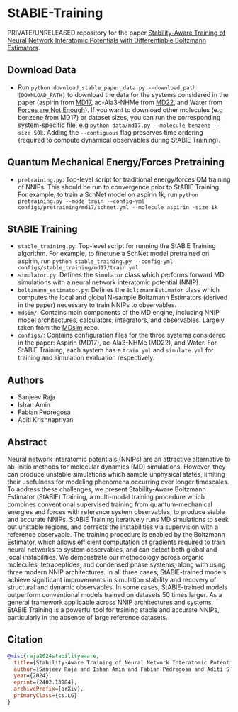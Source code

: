 # StABlE-Training
PRIVATE/UNRELEASED repository for the paper [Stability-Aware Training of Neural Network Interatomic Potentials with Differentiable Boltzmann Estimators](https://arxiv.org/abs/2402.13984).

## Download Data
- Run ```python download_stable_paper_data.py --download_path [DOWNLOAD_PATH]``` to download the data for the systems considered in the paper (aspirin from [MD17](http://www.sgdml.org/#datasets), ac-Ala3-NHMe from [MD22](http://www.sgdml.org/#datasets), and Water from [Forces are Not Enough](https://arxiv.org/abs/2210.07237)). If you want to download other molecules (e.g benzene from MD17) or dataset sizes, you can run the corresponding system-specific file, e.g ```python data/md17.py --molecule benzene --size 50k```. Adding the ```--contiguous``` flag preserves time ordering (required to compute dynamical observables during StABlE Training).

## Quantum Mechanical Energy/Forces Pretraining

- ```pretraining.py```: Top-level script for traditional energy/forces QM training of NNIPs. This should be run to convergence prior to StABlE Training. For example, to train a SchNet model on aspirin 1k, run ```python pretraining.py --mode train --config-yml configs/pretraining/md17/schnet.yml --molecule aspirin -size 1k```

## StABlE Training

- ```stable_training.py```: Top-level script for running the StABlE Training algorithm. For example, to finetune a SchNet model pretrained on aspirin, run ```python stable_training.py --config-yml configs/stable_training/md17/train.yml```
- ```simulator.py```: Defines the ```Simulator``` class which performs forward MD simulations with a neural network interatomic potential (NNIP).
- ```boltzmann_estimator.py```: Defines the ```BoltzmannEstimator``` class which computes the local and global N-sample Boltzmann Estimators (derived in the paper) necessary to train NNIPs to observables.
- ```mdsim/```: Contains main components of the MD engine, including NNIP model architectures, calculators, integrators, and observables. Largely taken from the [MDsim](https://github.com/kyonofx/MDsim) repo.
- ```configs/```: Contains configuration files for the three systems considered in the paper: Aspirin (MD17), ac-Ala3-NHMe (MD22), and Water. For StABlE Training, each system has a ```train.yml``` and ```simulate.yml``` for training and simulation evaluation respectively.

## Authors
- Sanjeev Raja
- Ishan Amin
- Fabian Pedregosa
- Aditi Krishnapriyan
  
## Abstract
Neural network interatomic potentials (NNIPs) are an attractive alternative to ab-initio methods for molecular dynamics (MD) simulations. However, they can produce unstable simulations which sample unphysical states, limiting their usefulness for modeling phenomena occurring over longer timescales. To address these challenges, we present Stability-Aware Boltzmann Estimator (StABlE) Training, a multi-modal training procedure which combines conventional supervised training from quantum-mechanical energies and forces with reference system observables, to produce stable and accurate NNIPs. StABlE Training iteratively runs MD simulations to seek out unstable regions, and corrects the instabilities via supervision with a reference observable. The training procedure is enabled by the Boltzmann Estimator, which allows efficient computation of gradients required to train neural networks to system observables, and can detect both global and local instabilities. We demonstrate our methodology across organic molecules, tetrapeptides, and condensed phase systems, along with using three modern NNIP architectures. In all three cases, StABlE-trained models achieve significant improvements in simulation stability and recovery of structural and dynamic observables. In some cases, StABlE-trained models outperform conventional models trained on datasets 50 times larger. As a general framework applicable across NNIP architectures and systems, StABlE Training is a powerful tool for training stable and accurate NNIPs, particularly in the absence of large reference datasets.

## Citation

```bibtex
@misc{raja2024stabilityaware,
  title={Stability-Aware Training of Neural Network Interatomic Potentials with Differentiable Boltzmann Estimators}, 
  author={Sanjeev Raja and Ishan Amin and Fabian Pedregosa and Aditi S. Krishnapriyan},
  year={2024},
  eprint={2402.13984},
  archivePrefix={arXiv},
  primaryClass={cs.LG}
}
